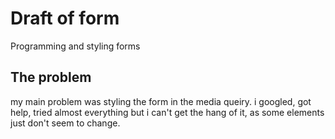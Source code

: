 # Draft of form

Programming and styling forms

## The problem

my main problem was styling the form in the media queiry. i googled, got help, tried almost everything but i can't get the hang of it, as some elements just don't seem to change. 
